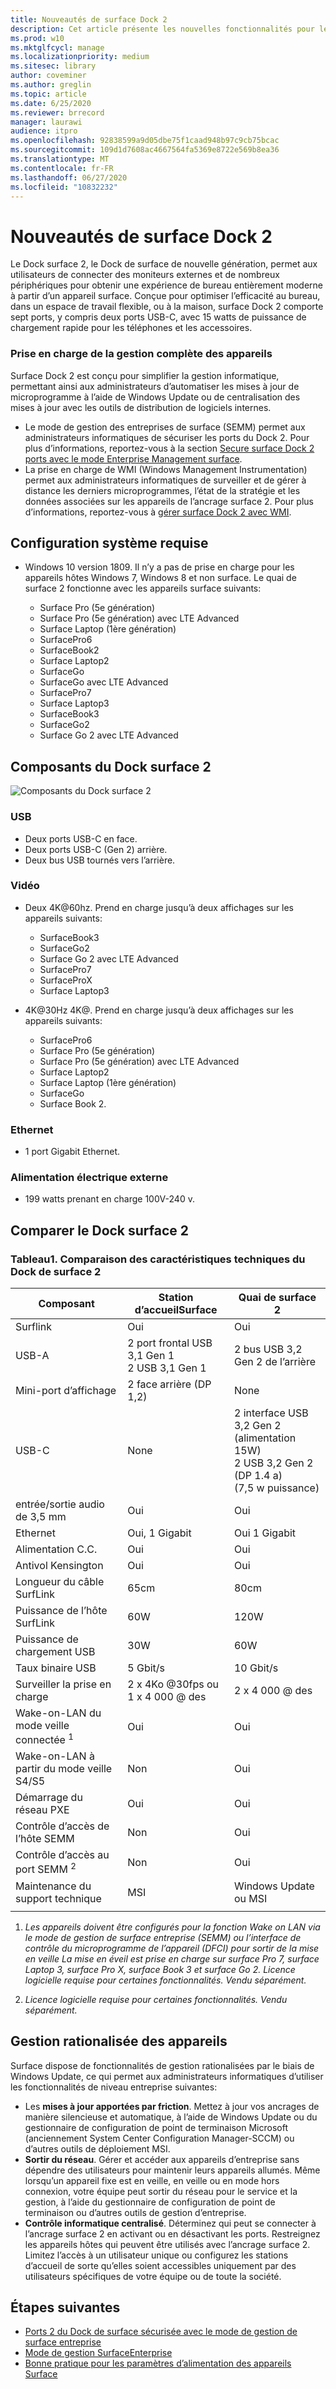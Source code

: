 ```yaml
---
title: Nouveautés de surface Dock 2
description: Cet article présente les nouvelles fonctionnalités pour le Dock surface nouvelle génération.
ms.prod: w10
ms.mktglfcycl: manage
ms.localizationpriority: medium
ms.sitesec: library
author: coveminer
ms.author: greglin
ms.topic: article
ms.date: 6/25/2020
ms.reviewer: brrecord
manager: laurawi
audience: itpro
ms.openlocfilehash: 92838599a9d05dbe75f1caad948b97c9cb75bcac
ms.sourcegitcommit: 109d1d7608ac4667564fa5369e8722e569b8ea36
ms.translationtype: MT
ms.contentlocale: fr-FR
ms.lasthandoff: 06/27/2020
ms.locfileid: "10832232"
---
```

# Nouveautés de surface Dock 2

Le Dock surface 2, le Dock de surface de nouvelle génération, permet aux utilisateurs de connecter des moniteurs externes et de nombreux périphériques pour obtenir une expérience de bureau entièrement moderne à partir d’un appareil surface. Conçue pour optimiser l’efficacité au bureau, dans un espace de travail flexible, ou à la maison, surface Dock 2 comporte sept ports, y compris deux ports USB-C, avec 15 watts de puissance de chargement rapide pour les téléphones et les accessoires. 

### Prise en charge de la gestion complète des appareils

Surface Dock 2 est conçu pour simplifier la gestion informatique, permettant ainsi aux administrateurs d’automatiser les mises à jour de microprogramme à l’aide de Windows Update ou de centralisation des mises à jour avec les outils de distribution de logiciels internes.

- Le mode de gestion des entreprises de surface (SEMM) permet aux administrateurs informatiques de sécuriser les ports du Dock 2. Pour plus d’informations, reportez-vous à la section [Secure surface Dock 2 ports avec le mode Enterprise Management surface](https://techcommunity.microsoft.com/t5/surface-it-pro-blog/secure-surface-dock-2-ports-with-surface-enterprise-management/ba-p/1418999).
-  La prise en charge de WMI (Windows Management Instrumentation) permet aux administrateurs informatiques de surveiller et de gérer à distance les derniers microprogrammes, l’état de la stratégie et les données associées sur les appareils de l’ancrage surface 2. Pour plus d’informations, reportez-vous à [gérer surface Dock 2 avec WMI](surface-dock2-wmi.md).

## Configuration système requise

- Windows 10 version 1809. Il n’y a pas de prise en charge pour les appareils hôtes Windows 7, Windows 8 et non surface. Le quai de surface 2 fonctionne avec les appareils surface suivants:

  - Surface Pro (5e génération)
  - Surface Pro (5e génération) avec LTE Advanced
  - Surface Laptop (1ère génération)
  - SurfacePro6
  - SurfaceBook2
  - Surface Laptop2
  - SurfaceGo
  - SurfaceGo avec LTE Advanced 
  - SurfacePro7
  - Surface Laptop3
  - SurfaceBook3
  - SurfaceGo2
  - Surface Go 2 avec LTE Advanced


## Composants du Dock surface 2

![Composants du Dock surface 2](./images/surface-dock2.png)
 
### USB

- Deux ports USB-C en face.
- Deux ports USB-C (Gen 2) arrière.
- Deux bus USB tournés vers l’arrière. 

### Vidéo
    
- Deux 4K@60hz. Prend en charge jusqu’à deux affichages sur les appareils suivants:

  - SurfaceBook3
  - SurfaceGo2
  - Surface Go 2 avec LTE Advanced
  - SurfacePro7
  - SurfaceProX
  - Surface Laptop3

- 4K@30Hz 4K@. Prend en charge jusqu’à deux affichages sur les appareils suivants:

  - SurfacePro6
  - Surface Pro (5e génération)
  - Surface Pro (5e génération) avec LTE Advanced
  - Surface Laptop2
  - Surface Laptop (1ère génération)
  - SurfaceGo
  - Surface Book 2.

### Ethernet

- 1 port Gigabit Ethernet. 

### Alimentation électrique externe

- 199 watts prenant en charge 100V-240 v.


## Comparer le Dock surface 2 

### Tableau1. Comparaison des caractéristiques techniques du Dock de surface 2

|Composant|Station d’accueilSurface|Quai de surface 2|
|---|---|---|
|Surflink|Oui|Oui|
|USB-A|2 port frontal USB 3,1 Gen 1<br>2 USB 3,1 Gen 1|2 bus USB 3,2 Gen 2 de l’arrière|
|Mini-port d’affichage|2 face arrière (DP 1,2)|None|
|USB-C|None|2 interface USB 3,2 Gen 2<br>(alimentation 15W)<br>2 USB 3,2 Gen 2 (DP 1.4 a)<br>(7,5 w puissance)|
|entrée/sortie audio de 3,5 mm|Oui|Oui|
|Ethernet|Oui, 1 Gigabit|Oui 1 Gigabit|
|Alimentation C.C.|Oui|Oui|
|Antivol Kensington|Oui|Oui|
|Longueur du câble SurfLink|65cm|80cm|
|Puissance de l’hôte SurfLink|60W|120W|
|Puissance de chargement USB|30W|60W|
|Taux binaire USB|5 Gbit/s|10 Gbit/s|
|Surveiller la prise en charge|2 x 4Ko @30fps ou<br>1 x 4 000 @ des|2 x 4 000 @ des|
|Wake-on-LAN du mode veille connectée <sup> 1</sup>|Oui|Oui|
|Wake-on-LAN à partir du mode veille S4/S5|Non|Oui|
|Démarrage du réseau PXE|Oui|Oui|
|Contrôle d’accès de l’hôte SEMM|Non|Oui
|Contrôle d’accès au port SEMM <sup> 2</sup>|Non|Oui|
|Maintenance du support technique|MSI|Windows Update ou MSI|
||||

1. *Les appareils doivent être configurés pour la fonction Wake on LAN via le mode de gestion de surface entreprise (SEMM) ou l’interface de contrôle du microprogramme de l’appareil (DFCI) pour sortir de la mise en veille La mise en éveil est prise en charge sur surface Pro 7, surface Laptop 3, surface Pro X, surface Book 3 et surface Go 2.  Licence logicielle requise pour certaines fonctionnalités. Vendu séparément.*

2. *Licence logicielle requise pour certaines fonctionnalités. Vendu séparément.*

## Gestion rationalisée des appareils

Surface dispose de fonctionnalités de gestion rationalisées par le biais de Windows Update, ce qui permet aux administrateurs informatiques d’utiliser les fonctionnalités de niveau entreprise suivantes:

- Les **mises à jour apportées par friction**. Mettez à jour vos ancrages de manière silencieuse et automatique, à l’aide de Windows Update ou du gestionnaire de configuration de point de terminaison Microsoft (anciennement System Center Configuration Manager-SCCM) ou d’autres outils de déploiement MSI. 
- **Sortir du réseau**. Gérer et accéder aux appareils d’entreprise sans dépendre des utilisateurs pour maintenir leurs appareils allumés. Même lorsqu’un appareil fixe est en veille, en veille ou en mode hors connexion, votre équipe peut sortir du réseau pour le service et la gestion, à l’aide du gestionnaire de configuration de point de terminaison ou d’autres outils de gestion d’entreprise.
- **Contrôle informatique centralisé**. Déterminez qui peut se connecter à l’ancrage surface 2 en activant ou en désactivant les ports. Restreignez les appareils hôtes qui peuvent être utilisés avec l’ancrage surface 2. Limitez l’accès à un utilisateur unique ou configurez les stations d’accueil de sorte qu’elles soient accessibles uniquement par des utilisateurs spécifiques de votre équipe ou de toute la société.

## Étapes suivantes

- [Ports 2 du Dock de surface sécurisée avec le mode de gestion de surface entreprise](https://techcommunity.microsoft.com/t5/surface-it-pro-blog/secure-surface-dock-2-ports-with-surface-enterprise-management/ba-p/1418999)
- [Mode de gestion SurfaceEnterprise](surface-enterprise-management-mode.md)
- [Bonne pratique pour les paramètres d’alimentation des appareils Surface](maintain-optimal-power-settings-on-Surface-devices.md)
